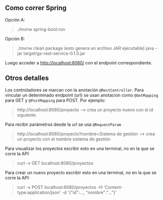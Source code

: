 ## Como correr Spring  
Opción A:
> ./mvnw spring-boot:run  

Opción B:
> ./mvnw clean package  (esto genera un archivo JAR ejecutable)
> java -jar target/gs-rest-service-0.1.0.jar  

Luego acceder a [http://localhost:8080/](http://localhost:8080/) con el endpoint correspondiente.

## Otros detalles  
Los controladores se marcan con la anotación `@RestController`.
Para vincular un determinado endpoint (url) se usan anotacion como `@GetMapping` para GET y `@PostMapping` para POST. Por ejemplo:
> http://localhost:8080/proyecto --> crea un proyecto nuevo con el id siguiente.  

Para recibir parámetros desde la url se usa `@RequestParam`
> http://localhost:8080/proyecto?nombre=Sistema de gestión --> crea un proyecto con el nombre sistema de gestión  

Para visualizar los proyectos escribir esto en una terminal, no en la que se corre la API:
> curl -v GET localhost:8080/proyectos  

Para crear un nuevo proyecto escribir esto en una terminal, no en la que se corre la API:
> curl -v POST localhost:8080/proyectos -H 'Content-type:application/json' -d '{"id":..., "nombre":"..."}'  
